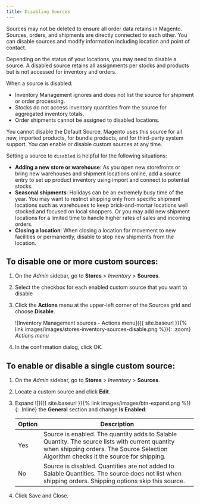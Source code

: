 ```yaml
---
title: Disabling Sources
---
```


Sources may not be deleted to ensure all order data retains in Magento. Sources, orders, and shipments are directly connected to each other. You can disable sources and modify information including location and point of contact.

Depending on the status of your locations, you may need to disable a source. A disabled source retains all assignments per stocks and products but is not accessed for inventory and orders.

When a source is disabled:

- Inventory Management ignores and does not list the source for shipment or order processing.
- Stocks do not access inventory quantities from the source for aggregated inventory totals.
- Order shipments cannot be assigned to disabled locations.

You cannot disable the Default Source. Magento uses this source for all new, imported products, for bundle products, and for third-party system support. You can enable or disable custom sources at any time.

Setting a source to `disabled` is helpful for the following situations:

- **Adding a new store or warehouse**: As you open new storefronts or bring new warehouses and shipment locations online, add a source entry to set up product inventory using import and connect to potential stocks.
- **Seasonal shipments**: Holidays can be an extremely busy time of the year. You may want to restrict shipping only from specific shipment locations such as warehouses to keep brick-and-mortar locations well stocked and focused on local shoppers. Or you may add new shipment locations for a limited time to handle higher rates of sales and incoming orders.
- **Closing a location**: When closing a location for movement to new facilities or permanently, disable to stop new shipments from the location.

## To disable one or more custom sources:

1. On the _Admin_ sidebar,  go to **Stores** > _Inventory_ > **Sources**.

1. Select the checkbox for each enabled custom source that you want to disable

1. Click the **Actions** menu at the upper-left corner of the Sources grid and choose **Disable**.

   ![Inventory Management sources - Actions menu]({{ site.baseurl }}{% link images/images/stores-inventory-sources-disable.png %}){: .zoom}
   _Actions menu_

1. In the confirmation dialog, click <span class="btn">OK</span>.

## To enable or disable a single custom source:

1. On the _Admin_ sidebar,  go to **Stores** > _Inventory_ > **Sources**.

1. Locate a custom source and click **Edit**.

1. Expand ![]({{ site.baseurl }}{% link images/images/btn-expand.png %}){: .Inline} the **General** section and change **Is Enabled**:

    |Option|Description|
    |--|--|
    | Yes | Source is enabled. The quantity adds to Salable Quantity. The source lists with current quantity when shipping orders. The Source Selection Algorithm checks it the source for shipping. |
    | No | Source is disabled. Quantities are not added to Salable Quantities. The source does not list when shipping orders. Shipping options skip this source. |

1. Click <span class="btn">Save and Close</span>.
